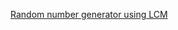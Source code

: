 [Random number generator using LCM](https://github.com/Bepul-Hossain/Lab-collections/blob/master/4Y1S/computer%20simulation/random-generator-LCM.cpp)
